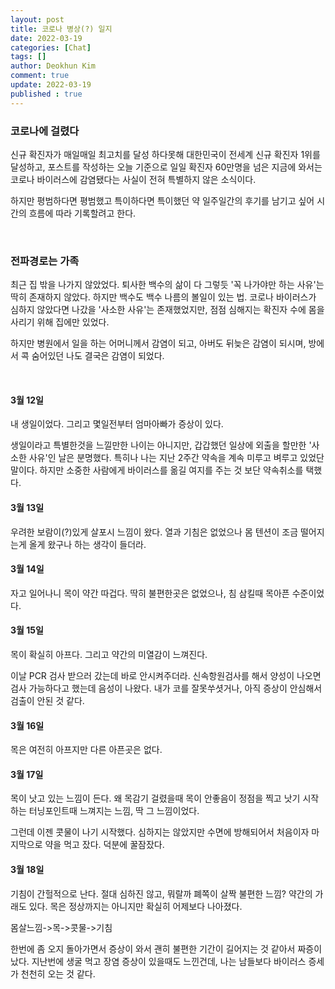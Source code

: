 ```yaml
---
layout: post
title: 코로나 병상(?) 일지
date: 2022-03-19
categories: [Chat]
tags: []
author: Deokhun Kim
comment: true
update: 2022-03-19
published : true
---
```



### 코로나에 걸렸다
신규 확진자가 매일매일 최고치를 달성 하다못해 대한민국이 전세계 신규 확진자 1위를 달성하고, 
포스트를 작성하는 오늘 기준으로 일일 확진자 60만명을 넘은 지금에 와서는 코로나 바이러스에 감염됐다는 사실이 전혀 특별하지 않은 소식이다.

하지만 평범하다면 평범했고 특이하다면 특이했던 약 일주일간의 후기를 남기고 싶어 시간의 흐름에 따라 기록할려고 한다.

<br/>

### 전파경로는 가족
최근 집 밖을 나가지 않았었다. 퇴사한 백수의 삶이 다 그렇듯 '꼭 나가야만 하는 사유'는 딱히 존재하지 않았다.
하지만 백수도 백수 나름의 볼일이 있는 법. 코로나 바이러스가 심하지 않았다면 나갔을 '사소한 사유'는 존재했었지만, 점점 심해지는 확진자 수에 몸을 사리기 위해 집에만 있었다.

하지만 병원에서 일을 하는 어머니께서 감염이 되고, 아버도 뒤늦은 감염이 되시며, 방에서 콕 숨어있던 나도 결국은 감염이 되었다.

<br/>

#### 3월 12일
내 생일이었다. 그리고 몇일전부터 엄마아빠가 증상이 있다.

생일이라고 특별한것을 느낄만한 나이는 아니지만, 갑갑했던 일상에 외출을 할만한 '사소한 사유'인 날은 분명했다.
특히나 나는 지난 2주간 약속을 계속 미루고 벼루고 있었단 말이다. 하지만 소중한 사람에게 바이러스를 옮길 여지를 주는 것 보단 약속취소를 택했다.


#### 3월 13일
우려한 보람이(?)있게 살포시 느낌이 왔다.
열과 기침은 없었으나 몸 텐션이 조금 떨어지는게 올게 왔구나 하는 생각이 들더라.

#### 3월 14일
자고 일어나니 목이 약간 따겁다. 딱히 불편한곳은 없었으나, 침 삼킬때 목아픈 수준이었다.

#### 3월 15일
목이 확실히 아프다. 그리고 약간의 미열감이 느껴진다.

이날 PCR 검사 받으러 갔는데 바로 안시켜주더라. 신속항원검사를 해서 양성이 나오면 검사 가능하다고 했는데 음성이 나왔다.
내가 코를 잘못쑤셧거나, 아직 증상이 안심해서 검출이 안된 것 같다.

#### 3월 16일
목은 여전히 아프지만 다른 아픈곳은 없다.

#### 3월 17일
목이 낫고 있는 느낌이 든다. 
왜 목감기 걸렸을때 목이 안좋음이 정점을 찍고 낫기 시작하는 터닝포인트때 느껴지는 느낌, 딱 그 느낌이었다.

그런데 이젠 콧물이 나기 시작했다. 심하지는 않았지만 수면에 방해되어서 처음이자 마지막으로 약을 먹고 잤다. 덕분에 꿀잠잤다.

#### 3월 18일
기침이 간헐적으로 난다. 
절대 심하진 않고, 뭐랄까 폐쪽이 살짝 불편한 느낌? 약간의 가래도 있다.
목은 정상까지는 아니지만 확실히 어제보다 나아졌다.



몸살느낌->목->콧물->기침

한번에 좀 오지 돌아가면서 증상이 와서 괜히 불편한 기간이 길어지는 것 같아서 짜증이 났다.
지난번에 생굴 먹고 장염 증상이 있을때도 느낀건데, 나는 남들보다 바이러스 증세가 천천히 오는 것 같다.





